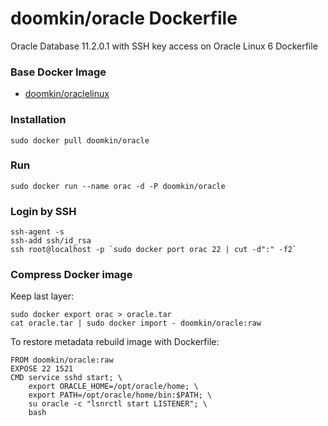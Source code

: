 # doomkin/oracle Dockerfile

Oracle Database 11.2.0.1 with SSH key access on Oracle Linux 6 Dockerfile

### Base Docker Image

* [doomkin/oraclelinux](https://github.com/doomkin/oraclelinux)

### Installation
```
sudo docker pull doomkin/oracle
```

### Run
```
sudo docker run --name orac -d -P doomkin/oracle
```

### Login by SSH
```
ssh-agent -s
ssh-add ssh/id_rsa
ssh root@localhost -p `sudo docker port orac 22 | cut -d":" -f2`
```

### Compress Docker image
Keep last layer:
```
sudo docker export orac > oracle.tar
cat oracle.tar | sudo docker import - doomkin/oracle:raw
```
To restore metadata rebuild image with Dockerfile:
```
FROM doomkin/oracle:raw
EXPOSE 22 1521
CMD service sshd start; \
    export ORACLE_HOME=/opt/oracle/home; \
    export PATH=/opt/oracle/home/bin:$PATH; \
    su oracle -c "lsnrctl start LISTENER"; \
    bash
```
